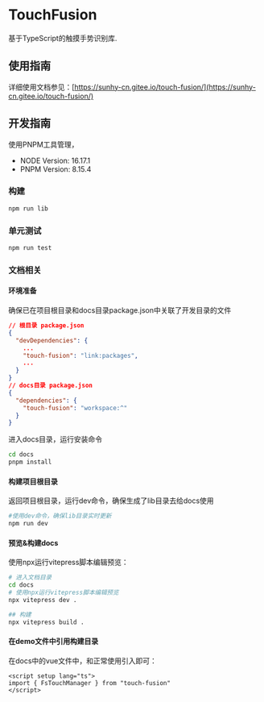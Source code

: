 # TouchFusion

基于TypeScript的触摸手势识别库.  

## 使用指南

详细使用文档参见：[https://sunhy-cn.gitee.io/touch-fusion/](https://sunhy-cn.gitee.io/touch-fusion/)

## 开发指南

使用PNPM工具管理，
- NODE Version: 16.17.1
- PNPM Version: 8.15.4

### 构建

```bash
npm run lib
```

### 单元测试

```bash
npm run test
```

### 文档相关

#### 环境准备

确保已在项目根目录和docs目录package.json中关联了开发目录的文件

```json
// 根目录 package.json
{
  "devDependencies": {
    ...
    "touch-fusion": "link:packages",
    ...
  }
}
// docs目录 package.json
{
  "dependencies": {
    "touch-fusion": "workspace:^"
  }
}
```

进入docs目录，运行安装命令

```bash
cd docs
pnpm install
```


#### 构建项目根目录

返回项目根目录，运行dev命令，确保生成了lib目录去给docs使用

```bash
#使用dev命令，确保lib目录实时更新
npm run dev
```

#### 预览&构建docs

使用npx运行vitepress脚本编辑预览：

```bash
# 进入文档目录
cd docs
# 使用npx运行vitepress脚本编辑预览
npx vitepress dev .

## 构建
npx vitepress build .
```

#### 在demo文件中引用构建目录

在docs中的vue文件中，和正常使用引入即可：

```vue
<script setup lang="ts">
import { FsTouchManager } from "touch-fusion"
</script>
```



